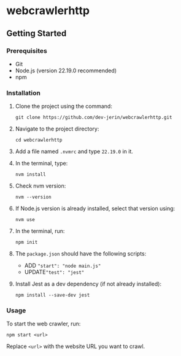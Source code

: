 # webcrawlerhttp

## Getting Started

### Prerequisites

- Git
- Node.js (version 22.19.0 recommended)
- npm

### Installation

1. Clone the project using the command:
   ```
   git clone https://github.com/dev-jerin/webcrawlerhttp.git
   ```

2. Navigate to the project directory:
   ```
   cd webcrawlerhttp
   ```

3. Add a file named `.nvmrc` and type `22.19.0` in it.

4. In the terminal, type:
   ```
   nvm install
   ```

5. Check nvm version:
   ```
   nvm --version
   ```

6. If Node.js version is already installed, select that version using:
   ```
   nvm use
   ```

7. In the terminal, run:
   ```
   npm init
   ```

8. The `package.json` should have the following scripts:
   - ADD `"start": "node main.js"`
   - UPDATE`"test": "jest"`

9. Install Jest as a dev dependency (if not already installed):
   ```
   npm install --save-dev jest
   ```

### Usage

To start the web crawler, run:
```
npm start <url>
```

Replace `<url>` with the website URL you want to crawl.
